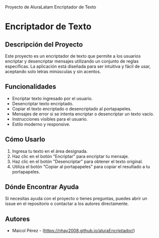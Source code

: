 Proyecto de AluraLatam Encriptador de Texto

# Encriptador de Texto

## Descripción del Proyecto
Este proyecto es un encriptador de texto que permite a los usuarios encriptar y desencriptar mensajes utilizando un conjunto de reglas específicas. La aplicación está diseñada para ser intuitiva y fácil de usar, aceptando solo letras minúsculas y sin acentos.

## Funcionalidades
- Encriptar texto ingresado por el usuario.
- Desencriptar texto encriptado.
- Copiar el texto encriptado o desencriptado al portapapeles.
- Mensajes de error si se intenta encriptar o desencriptar un texto vacío.
- Instrucciones visibles para el usuario.
- Estilo moderno y responsive.

## Cómo Usarlo
1. Ingresa tu texto en el área designada.
2. Haz clic en el botón "Encriptar" para encriptar tu mensaje.
3. Haz clic en el botón "Desencriptar" para obtener el texto original.
4. Utiliza el botón "Copiar al portapapeles" para copiar el resultado a tu portapapeles.

## Dónde Encontrar Ayuda
Si necesitas ayuda con el proyecto o tienes preguntas, puedes abrir un issue en el repositorio o contactar a los autores directamente.

## Autores
- Maicol Pérez - (https://nhay2008.github.io/aluraEncriptador/)
